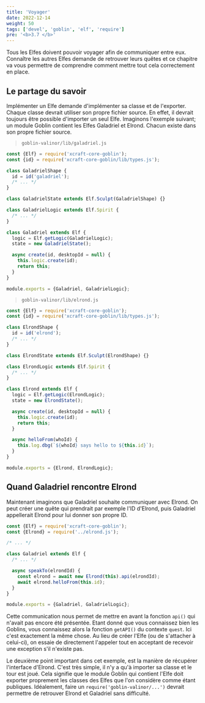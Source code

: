 ```yaml
---
title: 'Voyager'
date: 2022-12-14
weight: 50
tags: ['devel', 'goblin', 'elf', 'require']
pre: '<b>3.7 </b>'
---
```


Tous les Elfes doivent pouvoir voyager afin de communiquer entre eux. Connaître
les autres Elfes demande de retrouver leurs quêtes et ce chapitre va vous
permettre de comprendre comment mettre tout cela correctement en place.

## Le partage du savoir

Implémenter un Elfe demande d'implémenter sa classe et de l'exporter. Chaque
classe devrait utiliser son propre fichier source. En effet, il devrait toujours
être possible d'importer un seul Elfe. Imaginons l'exemple suivant; un module
Goblin contient les Elfes Galadriel et Elrond. Chacun existe dans son propre
fichier source.

> `goblin-valinor/lib/galadriel.js`

```js
const {Elf} = require('xcraft-core-goblin');
const {id} = require('xcraft-core-goblin/lib/types.js');

class GaladrielShape {
  id = id('galadriel');
  /* ... */
}

class GaladrielState extends Elf.Sculpt(GaladrielShape) {}

class GaladrielLogic extends Elf.Spirit {
  /* ... */
}

class Galadriel extends Elf {
  logic = Elf.getLogic(GaladrielLogic);
  state = new GaladrielState();

  async create(id, desktopId = null) {
    this.logic.create(id);
    return this;
  }
}

module.exports = {Galadriel, GaladrielLogic};
```

> `goblin-valinor/lib/elrond.js`

```js
const {Elf} = require('xcraft-core-goblin');
const {id} = require('xcraft-core-goblin/lib/types.js');

class ElrondShape {
  id = id('elrond');
  /* ... */
}

class ElrondState extends Elf.Sculpt(ElrondShape) {}

class ElrondLogic extends Elf.Spirit {
  /* ... */
}

class Elrond extends Elf {
  logic = Elf.getLogic(ElrondLogic);
  state = new ElrondState();

  async create(id, desktopId = null) {
    this.logic.create(id);
    return this;
  }

  async helloFrom(whoId) {
    this.log.dbg(`${whoId} says hello to ${this.id}`);
  }
}

module.exports = {Elrond, ElrondLogic};
```

## Quand Galadriel rencontre Elrond

Maintenant imaginons que Galadriel souhaite communiquer avec Elrond. On peut
créer une quête qui prendrait par exemple l'ID d'Elrond, puis Galadriel
appellerait Elrond pour lui donner son propre ID.

```js
const {Elf} = require('xcraft-core-goblin');
const {Elrond} = require('../elrond.js');

/* ... */

class Galadriel extends Elf {
  /* ... */

  async speakTo(elrondId) {
    const elrond = await new Elrond(this).api(elrondId);
    await elrond.helloFrom(this.id);
  }
}

module.exports = {Galadriel, GaladrielLogic};
```

Cette communication nous permet de mettre en avant la fonction `api()` qui
n'avait pas encore été présentée. Etant donné que vous connaissez bien les
Goblins, vous connaissez alors la fonction `getAPI()` du contexte `quest`. Ici
c'est exactement la même chose. Au lieu de créer l'Elfe (ou de s'attacher à
celui-ci), on essaie de directement l'appeler tout en acceptant de recevoir une
exception s'il n'existe pas.

Le deuxième point important dans cet exemple, est la manière de récupérer
l'interface d'Elrond. C'est très simple, il n'y a qu'à importer sa classe et le
tour est joué. Cela signifie que le module Goblin qui contient l'Elfe doit
exporter proprement les classes des Elfes que l'on considère comme étant
publiques. Idéalement, faire un `require('goblin-valinor/...')` devrait
permettre de retrouver Elrond et Galadriel sans difficulté.
